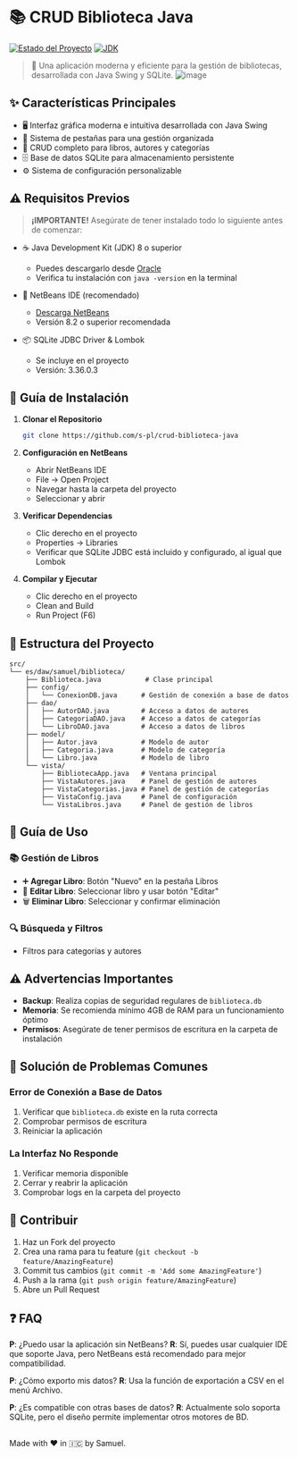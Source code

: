# 📚 CRUD Biblioteca Java

[![Estado del Proyecto](https://img.shields.io/badge/Estado-Finalizado-green)]()
[![JDK](https://img.shields.io/badge/JDK-%3E%3D%208-orange)]()

> 🎯 Una aplicación moderna y eficiente para la gestión de bibliotecas, desarrollada con Java Swing y SQLite.
 ![image](https://i.ibb.co/JSnKcHn/image.png) 
## ✨ Características Principales

- 🖥️ Interfaz gráfica moderna e intuitiva desarrollada con Java Swing
- 📑 Sistema de pestañas para una gestión organizada
- 📝 CRUD completo para libros, autores y categorías
- 🗄️ Base de datos SQLite para almacenamiento persistente
- ⚙️ Sistema de configuración personalizable

## ⚠️ Requisitos Previos

> **¡IMPORTANTE!** Asegúrate de tener instalado todo lo siguiente antes de comenzar:

- ☕ Java Development Kit (JDK) 8 o superior
  - Puedes descargarlo desde [Oracle](https://www.oracle.com/java/technologies/downloads/)
  - Verifica tu instalación con `java -version` en la terminal

- 🔧 NetBeans IDE (recomendado)
  - [Descarga NetBeans](https://netbeans.apache.org/download/)
  - Versión 8.2 o superior recomendada

- 📦 SQLite JDBC Driver & Lombok
  - Se incluye en el proyecto
  - Versión: 3.36.0.3

## 🚀 Guía de Instalación

1. **Clonar el Repositorio**
   ```bash
   git clone https://github.com/s-pl/crud-biblioteca-java
   ```

2. **Configuración en NetBeans**
   - Abrir NetBeans IDE
   - File -> Open Project
   - Navegar hasta la carpeta del proyecto
   - Seleccionar y abrir

3. **Verificar Dependencias**
   - Clic derecho en el proyecto
   - Properties -> Libraries
   - Verificar que SQLite JDBC está incluido y configurado, al igual que Lombok

4. **Compilar y Ejecutar**
   - Clic derecho en el proyecto
   - Clean and Build
   - Run Project (F6)

## 📂 Estructura del Proyecto

```
src/
└── es/daw/samuel/biblioteca/
    ├── Biblioteca.java           # Clase principal
    ├── config/
    │   └── ConexionDB.java      # Gestión de conexión a base de datos
    ├── dao/
    │   ├── AutorDAO.java        # Acceso a datos de autores
    │   ├── CategoriaDAO.java    # Acceso a datos de categorías
    │   └── LibroDAO.java        # Acceso a datos de libros
    ├── model/
    │   ├── Autor.java           # Modelo de autor
    │   ├── Categoria.java       # Modelo de categoría
    │   └── Libro.java           # Modelo de libro
    └── vista/
        ├── BibliotecaApp.java   # Ventana principal
        ├── VistaAutores.java    # Panel de gestión de autores
        ├── VistaCategorias.java # Panel de gestión de categorías
        ├── VistaConfig.java     # Panel de configuración
        └── VistaLibros.java     # Panel de gestión de libros
```

## 📖 Guía de Uso

### 📚 Gestión de Libros
- ➕ **Agregar Libro**: Botón "Nuevo" en la pestaña Libros
- 📝 **Editar Libro**: Seleccionar libro y usar botón "Editar"
- 🗑️ **Eliminar Libro**: Seleccionar y confirmar eliminación

### 🔍 Búsqueda y Filtros

- Filtros para categorías y autores




## ⚠️ Advertencias Importantes

- **Backup**: Realiza copias de seguridad regulares de `biblioteca.db`
- **Memoria**: Se recomienda mínimo 4GB de RAM para un funcionamiento óptimo
- **Permisos**: Asegúrate de tener permisos de escritura en la carpeta de instalación

## 🔧 Solución de Problemas Comunes

### Error de Conexión a Base de Datos
1. Verificar que `biblioteca.db` existe en la ruta correcta
2. Comprobar permisos de escritura
3. Reiniciar la aplicación

### La Interfaz No Responde
1. Verificar memoria disponible
2. Cerrar y reabrir la aplicación
3. Comprobar logs en la carpeta del proyecto



## 👥 Contribuir

1. Haz un Fork del proyecto
2. Crea una rama para tu feature (`git checkout -b feature/AmazingFeature`)
3. Commit tus cambios (`git commit -m 'Add some AmazingFeature'`)
4. Push a la rama (`git push origin feature/AmazingFeature`)
5. Abre un Pull Request

## ❓ FAQ

**P**: ¿Puedo usar la aplicación sin NetBeans?
**R**: Sí, puedes usar cualquier IDE que soporte Java, pero NetBeans está recomendado para mejor compatibilidad.

**P**: ¿Cómo exporto mis datos?
**R**: Usa la función de exportación a CSV en el menú Archivo.

**P**: ¿Es compatible con otras bases de datos?
**R**: Actualmente solo soporta SQLite, pero el diseño permite implementar otros motores de BD.
##
Made with ❤️ in 🇮🇨 by Samuel.
